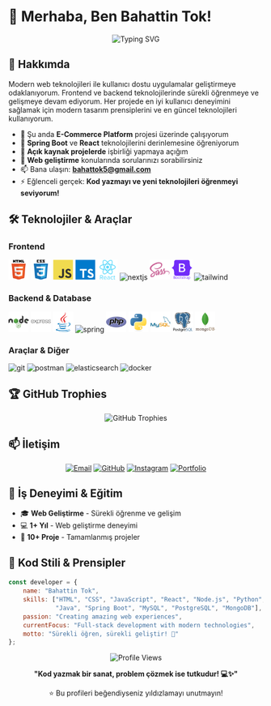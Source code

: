 # 👋 Merhaba, Ben Bahattin Tok!

<div align="center">
  <img src="https://readme-typing-svg.herokuapp.com?font=Fira+Code&pause=1000&color=2196F3&center=true&vCenter=true&width=435&lines=Web+Developer;Frontend+%26+Backend;Modern+Web+Teknolojileri;S%C3%BCrekli+%C3%96%C4%9Frenen+Geli%C5%9Ftirici" alt="Typing SVG" />
</div>

## 🚀 Hakkımda

Modern web teknolojileri ile kullanıcı dostu uygulamalar geliştirmeye odaklanıyorum. Frontend ve backend teknolojilerinde sürekli öğrenmeye ve gelişmeye devam ediyorum. Her projede en iyi kullanıcı deneyimini sağlamak için modern tasarım prensiplerini ve en güncel teknolojileri kullanıyorum.

- 🔭 Şu anda **E-Commerce Platform** projesi üzerinde çalışıyorum
- 🌱 **Spring Boot** ve **React** teknolojilerini derinlemesine öğreniyorum
- 👯 **Açık kaynak projelerde** işbirliği yapmaya açığım
- 💬 **Web geliştirme** konularında sorularınızı sorabilirsiniz
- 📫 Bana ulaşın: **bahattok5@gmail.com**
- ⚡ Eğlenceli gerçek: **Kod yazmayı ve yeni teknolojileri öğrenmeyi seviyorum!**

## 🛠️ Teknolojiler & Araçlar

### Frontend
<p align="left">
  <img src="https://raw.githubusercontent.com/devicons/devicon/master/icons/html5/html5-original-wordmark.svg" alt="html5" width="40" height="40"/>
  <img src="https://raw.githubusercontent.com/devicons/devicon/master/icons/css3/css3-original-wordmark.svg" alt="css3" width="40" height="40"/>
  <img src="https://raw.githubusercontent.com/devicons/devicon/master/icons/javascript/javascript-original.svg" alt="javascript" width="40" height="40"/>
  <img src="https://raw.githubusercontent.com/devicons/devicon/master/icons/typescript/typescript-original.svg" alt="typescript" width="40" height="40"/>
  <img src="https://raw.githubusercontent.com/devicons/devicon/master/icons/react/react-original-wordmark.svg" alt="react" width="40" height="40"/>
  <img src="https://cdn.worldvectorlogo.com/logos/nextjs-2.svg" alt="nextjs" width="40" height="40"/>
  <img src="https://raw.githubusercontent.com/devicons/devicon/master/icons/sass/sass-original.svg" alt="sass" width="40" height="40"/>
  <img src="https://raw.githubusercontent.com/devicons/devicon/master/icons/bootstrap/bootstrap-plain-wordmark.svg" alt="bootstrap" width="40" height="40"/>
  <img src="https://www.vectorlogo.zone/logos/tailwindcss/tailwindcss-icon.svg" alt="tailwind" width="40" height="40"/>
</p>

### Backend & Database
<p align="left">
  <img src="https://raw.githubusercontent.com/devicons/devicon/master/icons/nodejs/nodejs-original-wordmark.svg" alt="nodejs" width="40" height="40"/>
  <img src="https://raw.githubusercontent.com/devicons/devicon/master/icons/express/express-original-wordmark.svg" alt="express" width="40" height="40"/>
  <img src="https://raw.githubusercontent.com/devicons/devicon/master/icons/java/java-original.svg" alt="java" width="40" height="40"/>
  <img src="https://www.vectorlogo.zone/logos/springio/springio-icon.svg" alt="spring" width="40" height="40"/>
  <img src="https://raw.githubusercontent.com/devicons/devicon/master/icons/php/php-original.svg" alt="php" width="40" height="40"/>
  <img src="https://raw.githubusercontent.com/devicons/devicon/master/icons/python/python-original.svg" alt="python" width="40" height="40"/>
  <img src="https://raw.githubusercontent.com/devicons/devicon/master/icons/mysql/mysql-original-wordmark.svg" alt="mysql" width="40" height="40"/>
  <img src="https://raw.githubusercontent.com/devicons/devicon/master/icons/postgresql/postgresql-original-wordmark.svg" alt="postgresql" width="40" height="40"/>
  <img src="https://raw.githubusercontent.com/devicons/devicon/master/icons/mongodb/mongodb-original-wordmark.svg" alt="mongodb" width="40" height="40"/>
</p>

### Araçlar & Diğer
<p align="left">
  <img src="https://www.vectorlogo.zone/logos/git-scm/git-scm-icon.svg" alt="git" width="40" height="40"/>
  <img src="https://www.vectorlogo.zone/logos/getpostman/getpostman-icon.svg" alt="postman" width="40" height="40"/>
  <img src="https://www.vectorlogo.zone/logos/elastic/elastic-icon.svg" alt="elasticsearch" width="40" height="40"/>
  <img src="https://www.vectorlogo.zone/logos/docker/docker-icon.svg" alt="docker" width="40" height="40"/>
</p>



## 🏆 GitHub Trophies

<div align="center">
  <img src="https://github-profile-trophy.vercel.app/?username=BT-maker&theme=radical&no-frame=true&no-bg=false&margin-w=4" alt="GitHub Trophies" />
</div>

## 📫 İletişim

<div align="center">
  
[![Email](https://img.shields.io/badge/Email-bahattok5%40gmail.com-red?style=for-the-badge&logo=gmail&logoColor=white)](mailto:bahattok5@gmail.com)
[![GitHub](https://img.shields.io/badge/GitHub-BT--maker-black?style=for-the-badge&logo=github&logoColor=white)](https://github.com/BT-maker)
[![Instagram](https://img.shields.io/badge/Instagram-bahattin.tok.756-E4405F?style=for-the-badge&logo=instagram&logoColor=white)](https://www.instagram.com/bahattin.tok.756)
[![Portfolio](https://img.shields.io/badge/Portfolio-bt--maker.github.io-blue?style=for-the-badge&logo=google-chrome&logoColor=white)](https://bt-maker.github.io/Portfolio/)

</div>

## 💼 İş Deneyimi & Eğitim

- 🎓 **Web Geliştirme** - Sürekli öğrenme ve gelişim
- 💻 **1+ Yıl** - Web geliştirme deneyimi
- 🚀 **10+ Proje** - Tamamlanmış projeler

## 🎨 Kod Stili & Prensipler

```javascript
const developer = {
    name: "Bahattin Tok",
    skills: ["HTML", "CSS", "JavaScript", "React", "Node.js", "Python", 
             "Java", "Spring Boot", "MySQL", "PostgreSQL", "MongoDB"],
    passion: "Creating amazing web experiences",
    currentFocus: "Full-stack development with modern technologies",
    motto: "Sürekli öğren, sürekli geliştir! 🚀"
};
```



<div align="center">
  <img src="https://komarev.com/ghpvc/?username=BT-maker&label=Profile%20views&color=0e75b6&style=flat" alt="Profile Views" />
  
  **"Kod yazmak bir sanat, problem çözmek ise tutkudur! 💻✨"**
  
  ⭐ Bu profileri beğendiyseniz yıldızlamayı unutmayın!
</div>
